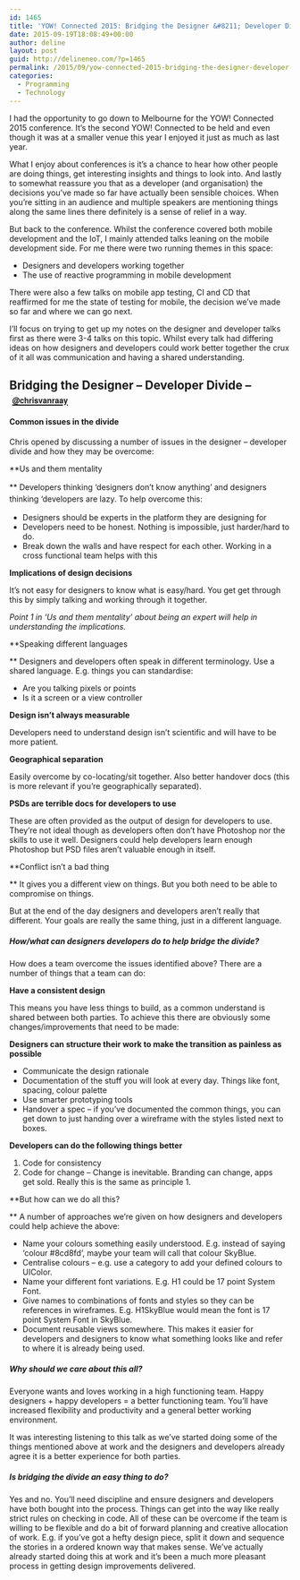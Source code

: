 ```yaml
---
id: 1465
title: 'YOW! Connected 2015: Bridging the Designer &#8211; Developer Divide by Chris van Raay'
date: 2015-09-19T18:08:49+00:00
author: deline
layout: post
guid: http://delineneo.com/?p=1465
permalink: /2015/09/yow-connected-2015-bridging-the-designer-developer-divide-by-chris-van-raay/
categories:
  - Programming
  - Technology
---
```

I had the opportunity to go down to Melbourne for the YOW! Connected 2015 conference. It&#8217;s the second YOW! Connected to be held and even though it was at a smaller venue this year I enjoyed it just as much as last year.

What I enjoy about conferences is it&#8217;s a chance to hear how other people are doing things, get interesting insights and things to look into. And lastly to somewhat reassure you that as a developer (and organisation) the decisions you&#8217;ve made so far have actually been sensible choices. When you&#8217;re sitting in an audience and multiple speakers are mentioning things along the same lines there definitely is a sense of relief in a way.

But back to the conference. Whilst the conference covered both mobile development and the IoT, I mainly attended talks leaning on the mobile development side. For me there were two running themes in this space:

  * Designers and developers working together
  * The use of reactive programming in mobile development

There were also a few talks on mobile app testing, CI and CD that reaffirmed for me the state of testing for mobile, the decision we&#8217;ve made so far and where we can go next.

I&#8217;ll focus on trying to get up my notes on the designer and developer talks first as there were 3-4 talks on this topic. Whilst every talk had differing ideas on how designers and developers could work better together the crux of it all was communication and having a shared understanding.

## Bridging the Designer &#8211; Developer Divide &#8211; [<span style="font-family: 'Helvetica Neue'; font-size: 10.5pt;">@chrisvanraay</span>](http://twitter.com/chrisvanraay)

#### Common issues in the divide

Chris opened by discussing a number of issues in the designer &#8211; developer divide and how they may be overcome:

**Us and them mentality
  
** <span style="line-height: 1.5;">Developers thinking &#8216;designers don&#8217;t know anything&#8217; and designers thinking &#8216;developers are lazy. To help overcome this:</span>

  * Designers should be experts in the platform they are designing for
  * Developers need to be honest. Nothing is impossible, just harder/hard to do.
  * Break down the walls and have respect for each other. Working in a cross functional team helps with this

**Implications of design decisions**
  
It&#8217;s not easy for designers to know what is easy/hard. You get get through this by simply talking and working through it together.

_Point 1 in &#8216;Us and them mentality&#8217; about being an expert will help in understanding the implications._

**Speaking different languages
  
** Designers and developers often speak in different terminology. Use a shared language. E.g. things you can standardise:

  * Are you talking pixels or points
  * Is it a screen or a view controller

**Design isn&#8217;t always measurable**
  
Developers need to understand design isn&#8217;t scientific and will have to be more patient.

**Geographical separation**
  
Easily overcome by co-locating/sit together. Also better handover docs (this is more relevant if you&#8217;re geographically separated).

**PSDs are terrible docs for developers to use**
  
These are often provided as the output of design for developers to use. They&#8217;re not ideal though as developers often don&#8217;t have Photoshop nor the skills to use it well. Designers could help developers learn enough Photoshop but PSD files aren&#8217;t valuable enough in itself.

**Conflict isn&#8217;t a bad thing
  
** It gives you a different view on things. But you both need to be able to compromise on things.

But at the end of the day designers and developers aren&#8217;t really that different. Your goals are really the same thing, just in a different language.

##### How/what can designers developers do to help bridge the divide?

How does a team overcome the issues identified above? There are a number of things that a team can do:

**Have a consistent design**
  
This means you have less things to build, as a common understand is shared between both parties. To achieve this there are obviously some changes/improvements that need to be made:

**Designers can structure their work to make the transition as painless as possible**

  * Communicate the design rationale
  * Documentation of the stuff you will look at every day. Things like font, spacing, colour palette
  * Use smarter prototyping tools
  * Handover a spec &#8211; if you&#8217;ve documented the common things, you can get down to just handing over a wireframe with the styles listed next to boxes.

**Developers can do the following things better**

  1. Code for consistency
  2. Code for change &#8211; Change is inevitable. Branding can change, apps get sold. Really this is the same as principle 1.

**But how can we do all this?
  
** A number of approaches we&#8217;re given on how designers and developers could help achieve the above:

  * Name your colours something easily understood. E.g. instead of saying &#8216;colour #8cd8fd&#8217;, maybe your team will call that colour SkyBlue.
  * Centralise colours &#8211; e.g. use a category to add your defined colours to UIColor.
  * Name your different font variations. E.g. H1 could be 17 point System Font.
  * Give names to combinations of fonts and styles so they can be references in wireframes. E.g. H1SkyBlue would mean the font is 17 point System Font in SkyBlue.
  * Document reusable views somewhere. This makes it easier for developers and designers to know what something looks like and refer to where it is already being used.

##### Why should we care about this all?

Everyone wants and loves working in a high functioning team. Happy designers + happy developers = a better functioning team. You&#8217;ll have increased flexibility and productivity and a general better working environment.

It was interesting listening to this talk as we&#8217;ve started doing some of the things mentioned above at work and the designers and developers already agree it is a better experience for both parties.

##### **Is bridging the divide an easy thing to do?**

Yes and no. You&#8217;ll need discipline and ensure designers and developers have both bought into the process. Things can get into the way like really strict rules on checking in code. All of these can be overcome if the team is willing to be flexible and do a bit of forward planning and creative allocation of work. E.g. if you&#8217;ve got a hefty design piece, split it down and sequence the stories in a ordered known way that makes sense. We&#8217;ve actually already started doing this at work and it&#8217;s been a much more pleasant process in getting design improvements delivered.

&nbsp;

&nbsp;